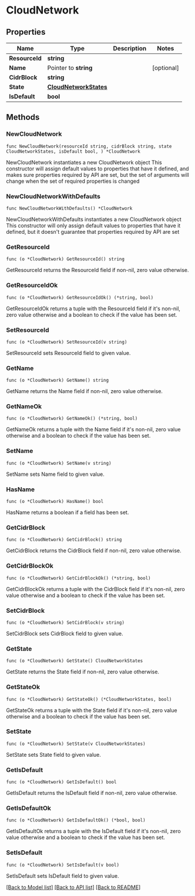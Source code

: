 # CloudNetwork

## Properties

Name | Type | Description | Notes
------------ | ------------- | ------------- | -------------
**ResourceId** | **string** |  | 
**Name** | Pointer to **string** |  | [optional] 
**CidrBlock** | **string** |  | 
**State** | [**CloudNetworkStates**](CloudNetworkStates.md) |  | 
**IsDefault** | **bool** |  | 

## Methods

### NewCloudNetwork

`func NewCloudNetwork(resourceId string, cidrBlock string, state CloudNetworkStates, isDefault bool, ) *CloudNetwork`

NewCloudNetwork instantiates a new CloudNetwork object
This constructor will assign default values to properties that have it defined,
and makes sure properties required by API are set, but the set of arguments
will change when the set of required properties is changed

### NewCloudNetworkWithDefaults

`func NewCloudNetworkWithDefaults() *CloudNetwork`

NewCloudNetworkWithDefaults instantiates a new CloudNetwork object
This constructor will only assign default values to properties that have it defined,
but it doesn't guarantee that properties required by API are set

### GetResourceId

`func (o *CloudNetwork) GetResourceId() string`

GetResourceId returns the ResourceId field if non-nil, zero value otherwise.

### GetResourceIdOk

`func (o *CloudNetwork) GetResourceIdOk() (*string, bool)`

GetResourceIdOk returns a tuple with the ResourceId field if it's non-nil, zero value otherwise
and a boolean to check if the value has been set.

### SetResourceId

`func (o *CloudNetwork) SetResourceId(v string)`

SetResourceId sets ResourceId field to given value.


### GetName

`func (o *CloudNetwork) GetName() string`

GetName returns the Name field if non-nil, zero value otherwise.

### GetNameOk

`func (o *CloudNetwork) GetNameOk() (*string, bool)`

GetNameOk returns a tuple with the Name field if it's non-nil, zero value otherwise
and a boolean to check if the value has been set.

### SetName

`func (o *CloudNetwork) SetName(v string)`

SetName sets Name field to given value.

### HasName

`func (o *CloudNetwork) HasName() bool`

HasName returns a boolean if a field has been set.

### GetCidrBlock

`func (o *CloudNetwork) GetCidrBlock() string`

GetCidrBlock returns the CidrBlock field if non-nil, zero value otherwise.

### GetCidrBlockOk

`func (o *CloudNetwork) GetCidrBlockOk() (*string, bool)`

GetCidrBlockOk returns a tuple with the CidrBlock field if it's non-nil, zero value otherwise
and a boolean to check if the value has been set.

### SetCidrBlock

`func (o *CloudNetwork) SetCidrBlock(v string)`

SetCidrBlock sets CidrBlock field to given value.


### GetState

`func (o *CloudNetwork) GetState() CloudNetworkStates`

GetState returns the State field if non-nil, zero value otherwise.

### GetStateOk

`func (o *CloudNetwork) GetStateOk() (*CloudNetworkStates, bool)`

GetStateOk returns a tuple with the State field if it's non-nil, zero value otherwise
and a boolean to check if the value has been set.

### SetState

`func (o *CloudNetwork) SetState(v CloudNetworkStates)`

SetState sets State field to given value.


### GetIsDefault

`func (o *CloudNetwork) GetIsDefault() bool`

GetIsDefault returns the IsDefault field if non-nil, zero value otherwise.

### GetIsDefaultOk

`func (o *CloudNetwork) GetIsDefaultOk() (*bool, bool)`

GetIsDefaultOk returns a tuple with the IsDefault field if it's non-nil, zero value otherwise
and a boolean to check if the value has been set.

### SetIsDefault

`func (o *CloudNetwork) SetIsDefault(v bool)`

SetIsDefault sets IsDefault field to given value.



[[Back to Model list]](../README.md#documentation-for-models) [[Back to API list]](../README.md#documentation-for-api-endpoints) [[Back to README]](../README.md)


